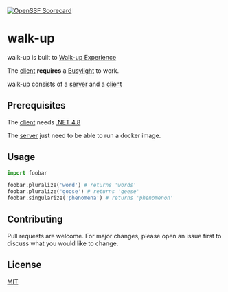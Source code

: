 [![OpenSSF Scorecard](https://api.securityscorecards.dev/projects/github.com/Gaardsholt/busylight-server/badge)](https://securityscorecards.dev/viewer/?uri=github.com/{owner}/{repo})

# walk-up

walk-up is built to [Walk-up Experience
](https://docs.servicenow.com/bundle/orlando-it-service-management/page/product/walk-up-experience/reference/walkup-experience-landing-page.html)

The [client](/client) **requires** a [Busylight](https://busylight.com/) to work.

walk-up consists of a [server](/server) and a [client](/client)

## Prerequisites

The [client](/client) needs [.NET 4.8](https://dotnet.microsoft.com/download/dotnet-framework/net48)

The [server](/server) just need to be able to run a docker image.

## Usage

```python
import foobar

foobar.pluralize('word') # returns 'words'
foobar.pluralize('goose') # returns 'geese'
foobar.singularize('phenomena') # returns 'phenomenon'
```

## Contributing
Pull requests are welcome. For major changes, please open an issue first to discuss what you would like to change.

## License
[MIT](https://choosealicense.com/licenses/mit/)

